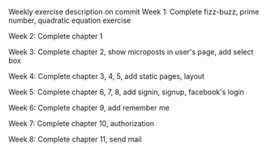 Weekly exercise description on commit
Week 1: Complete fizz-buzz, prime number, quadratic equation exercise

Week 2: Complete chapter 1

Week 3: Complete chapter 2, show microposts in user's page, add select box

Week 4: Complete chapter 3, 4, 5, add static pages, layout

Week 5: Complete chapter 6, 7, 8, add signin, signup, facebook's login

Week 6: Complete chapter 9, add remember me

Week 7: Complete chapter 10, authorization

Week 8: Complete chapter 11, send mail
